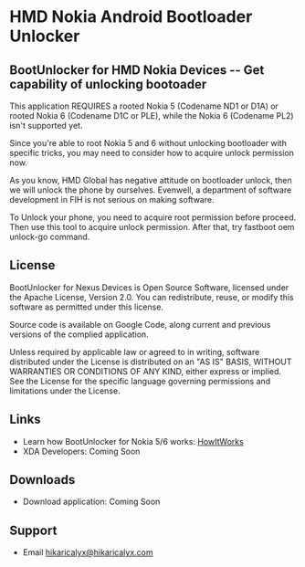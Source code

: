 # HMD Nokia Android Bootloader Unlocker

## BootUnlocker for HMD Nokia Devices -- Get capability of unlocking bootoader
This application REQUIRES a rooted Nokia 5 (Codename ND1 or D1A) or rooted Nokia 6 (Codename D1C or PLE), while the Nokia 6 (Codename PL2) isn't supported yet.

Since you're able to root Nokia 5 and 6 without unlocking bootloader with specific tricks, you may need to consider how to acquire unlock permission now.

As you know, HMD Global has negative attitude on bootloader unlock, then we will unlock the phone by ourselves. Evenwell, a department of software development in FIH is not serious on making software.

To Unlock your phone, you need to acquire root permission before proceed. Then use this tool to acquire unlock permission. After that, try fastboot oem unlock-go command.


## License

BootUnlocker for Nexus Devices is Open Source Software, licensed under the Apache License, Version 2.0. You can redistribute, reuse, or modify this software as permitted under this license.

Source code is available on Google Code, along current and previous versions of the complied application.

Unless required by applicable law or agreed to in writing, software distributed under the License is distributed on an "AS IS" BASIS, WITHOUT WARRANTIES OR CONDITIONS OF ANY KIND, either express or implied. See the License for the specific language governing permissions and limitations under the License.

## Links
 - Learn how BootUnlocker for Nokia 5/6 works: [HowItWorks](HowItWorks.md)
 - XDA Developers: Coming Soon

## Downloads
 - Download application: Coming Soon

## Support
 - Email [hikaricalyx@hikaricalyx.com](hikaricalyx@hikaricalyx.com)
